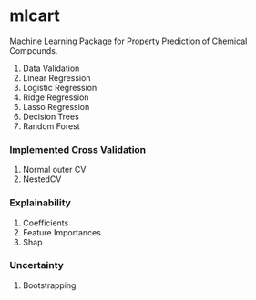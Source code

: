 # mlcart

Machine Learning Package for Property Prediction of Chemical Compounds.

1. Data Validation
2. Linear Regression
3. Logistic Regression
4. Ridge Regression
5. Lasso Regression
6. Decision Trees
7. Random Forest


### Implemented Cross Validation
1. Normal outer CV
2. NestedCV


### Explainability
1. Coefficients
2. Feature Importances
3. Shap

### Uncertainty
1. Bootstrapping
